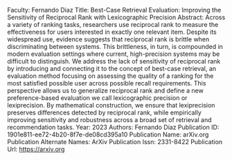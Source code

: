 Faculty: Fernando Diaz
Title: Best-Case Retrieval Evaluation: Improving the Sensitivity of Reciprocal Rank with Lexicographic Precision
Abstract: Across a variety of ranking tasks, researchers use reciprocal rank to measure the effectiveness for users interested in exactly one relevant item. Despite its widespread use, evidence suggests that reciprocal rank is brittle when discriminating between systems. This brittleness, in turn, is compounded in modern evaluation settings where current, high-precision systems may be difficult to distinguish. We address the lack of sensitivity of reciprocal rank by introducing and connecting it to the concept of best-case retrieval, an evaluation method focusing on assessing the quality of a ranking for the most satisfied possible user across possible recall requirements. This perspective allows us to generalize reciprocal rank and define a new preference-based evaluation we call lexicographic precision or lexiprecision. By mathematical construction, we ensure that lexiprecision preserves differences detected by reciprocal rank, while empirically improving sensitivity and robustness across a broad set of retrieval and recommendation tasks.
Year: 2023
Authors: Fernando Diaz
Publication ID: 1901e811-ee72-4b20-8f7e-de08cd395a10
Publication Name: arXiv.org
Publication Alternate Names: ArXiv
Publication Issn: 2331-8422
Publication Url: https://arxiv.org
